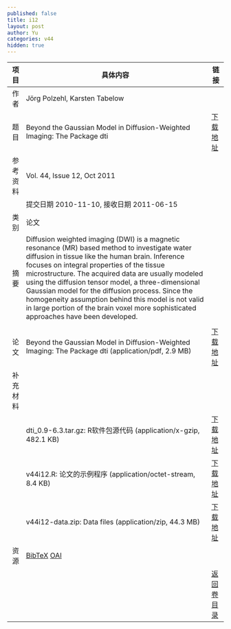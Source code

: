 ```yaml
---
published: false
title: i12
layout: post
author: Yu
categories: v44
hidden: true
---
```


| 项目 | 具体内容 | 链接 |
|---:|---|---|
| 作者 | Jörg  Polzehl, Karsten  Tabelow| |
| 题目 |Beyond the Gaussian Model in Diffusion-Weighted Imaging: The Package dti | [下载地址](http://www.jstatsoft.org/v44/i12/paper) |
| 参考资料 |Vol. 44, Issue 12, Oct 2011 | |
| | 提交日期 2010-11-10, 接收日期 2011-06-15| | 
| 类别 | 论文| |
| 摘要 | Diffusion weighted imaging (DWI) is a magnetic resonance (MR) based method to investigate water diffusion in tissue like the human brain. Inference focuses on integral properties of the tissue microstructure. The acquired data are usually modeled using the diffusion tensor model, a three-dimensional Gaussian model for the diffusion process. Since the homogeneity assumption behind this model is not valid in large portion of the brain voxel more sophisticated approaches have been developed.
| |
| 论文 | Beyond the Gaussian Model in Diffusion-Weighted Imaging: The Package dti  (application/pdf, 2.9 MB)| [下载地址](http://www.jstatsoft.org/v44/i12/paper) |
| 补充材料 | | |
| |dti_0.9-6.3.tar.gz: R软件包源代码  (application/x-gzip, 482.1 KB)|  [下载地址](http://www.jstatsoft.org/v44/i12/supp/1) |
| |v44i12.R:           论文的示例程序  (application/octet-stream, 8.4 KB)|  [下载地址](http://www.jstatsoft.org/v44/i12/supp/2) |
| |v44i12-data.zip:    Data files  (application/zip, 44.3 MB)|  [下载地址](http://www.jstatsoft.org/v44/i12/supp/3) |
| 资源 | [BibTeX](http://www.jstatsoft.org/v44/i12/bibtex) [OAI](http://www.jstatsoft.org/oai?verb=GetRecord&identifier=oai.jstatsoft/v44/i12&prefix=oai_dc)| |
| |  | [返回卷目录]({{site.baseurl}}/volume/v44.html) |